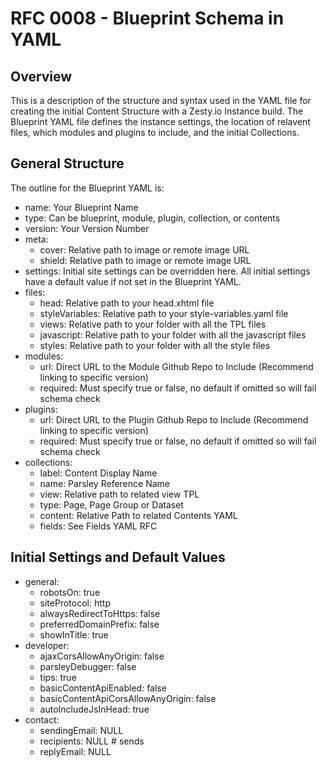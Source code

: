# RFC 0008 - Blueprint Schema in YAML

## Overview
This is a description of the structure and syntax used in the YAML file for creating the initial Content Structure with a Zesty.io Instance build. The Blueprint YAML file defines the instance settings, the location of relavent files, which modules and plugins to include, and the initial Collections. 

## General Structure 
The outline for the Blueprint YAML is:
* name: Your Blueprint Name
* type: Can be blueprint, module, plugin, collection, or contents
* version: Your Version Number
* meta:
  * cover: Relative path to image or remote image URL
  * shield: Relative path to image or remote image URL
* settings: Initial site settings can be overridden here. All initial settings have a default value if not set in the Blueprint YAML.
* files:
  * head:  Relative path to your head.xhtml file
  * styleVariables: Relative path to your style-variables.yaml file
  * views: Relative path to your folder with all the TPL files
  * javascript: Relative path to your folder with all the javascript files
  * styles: Relative path to your folder with all the style files
* modules:
  * url: Direct URL to the Module Github Repo to Include (Recommend linking to specific version)
  * required: Must specify true or false, no default if omitted so will fail schema check
* plugins:
  * url: Direct URL to the Plugin Github Repo to Include (Recommend linking to specific version)
  * required: Must specify true or false, no default if omitted so will fail schema check
* collections: 
  * label: Content Display Name
  * name:  Parsley Reference Name
  * view:  Relative path to related view TPL
  * type:  Page, Page Group or Dataset
  * content: Relative Path to related Contents YAML
  * fields: See Fields YAML RFC
   
## Initial Settings and Default Values
* general:
  * robotsOn: true
  * siteProtocol: http
  * alwaysRedirectToHttps: false
  * preferredDomainPrefix: false
  * showInTitle: true
* developer:
  * ajaxCorsAllowAnyOrigin: false
  * parsleyDebugger: false
  * tips: true
  * basicContentApiEnabled: false
  * basicContentApiCorsAllowAnyOrigin: false
  * autoIncludeJsInHead: true 
* contact:
  * sendingEmail: NULL
  * recipients: NULL # sends
  * replyEmail: NULL
